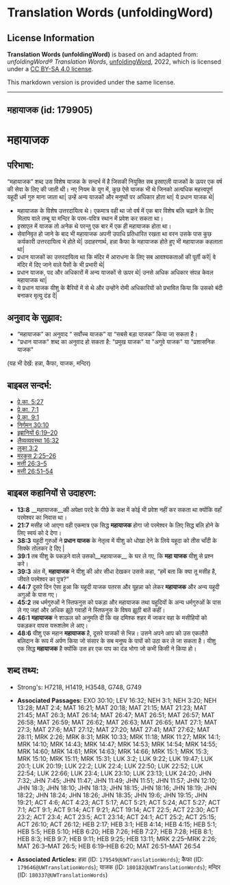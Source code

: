 # Translation Words (unfoldingWord)

## License Information

**Translation Words (unfoldingWord)** is based on and adapted from: _unfoldingWord® Translation Words_, [unfoldingWord](https://unfoldingword.org/utw), 2022, which is licensed under a [CC BY-SA 4.0 license](https://creativecommons.org/licenses/by-sa/4.0/legalcode.en).

This markdown version is provided under the same license.



--------------------------------

## महायाजक (id: 179905)

महायाजक
=======

परिभाषा:
--------

“महायाजक” शब्द उस विशेष याजक के सन्दर्भ में है जिसकी नियुक्ति सब इस्राएली याजकों के ऊपर एक वर्ष की सेवा के लिए की जाती थी। नए नियम के युग में, कुछ ऐसे याजक भी थे जिनको अत्यधिक महत्त्वपूर्ण यहूदी धर्म गुरु माना जाता था\| उन्हें अन्य याजकों और मनुष्यों पर अधिकार होता था\| ये प्रधान याजक थे\|

* महायाजक के विशेष उत्तरदायित्व थे। एकमात्र वही था जो वर्ष में एक बार विशेष बलि चढ़ाने के लिए मिलाप वाले तम्बू या मन्दिर के परम\-पवित्र स्थान में प्रवेश कर सकता था।
* इस्राएल में याजक तो अनेक थे परन्तु एक बार में एक ही महायाजक होता था।
* सेवानिवृत हो जाने के बाद भी महायाजक अपनी उपाधि प्रतिधारित रखता था वरन उसके पास कुछ कर्यकारी उत्तरदायित्व भे होते थे\| उदाहरणार्थ, हन्ना कैफा के महायाजक होते हुए भी महायाजक कहलाता था\|
* प्रधान याजकों का उत्तरदायित्व था कि मंदिर में आराधना के लिए सब आवश्यकताओं की पूर्ती करें\| वे मंदिर में दिए जाने वाले पैसों के भी प्रभारी थे\|
* प्रधान याजक, पद और अधिकारों में अन्य याजकों से ऊपर थे\| उनसे अधिक अधिकार संपन्न केवल महायाजक था\|
* ये प्रधान याजक यीशु के बैरियों में से थे और उन्होंने रोमी अधिकारियों को प्रभावित किया कि उसको बंदी बनाकर मृत्यु दंड दें\|

अनुवाद के सुझाव:
----------------

* “महायाजक” का अनुवाद “ सर्वोच्च याजक” या “सबसे बड़ा याजक” किया जा सकता है।
* "प्रधान याजक" शब्द का अनुवाद हो सकता है: "प्रमुख याजक" या "अगुवे याजक" या "प्रशासनिक याजक"

(यह भी देखें: हन्ना, कैफा, याजक, मन्दिर)

बाइबल सन्दर्भ:
--------------

* [प्रे.का. 5:27](https://ref.ly/Acts5:27)
* [प्रे.का. 7:1](https://ref.ly/Acts7:1)
* [प्रे.का. 9:1](https://ref.ly/Acts9:1)
* [निर्गमन 30:10](https://ref.ly/Exod30:10)
* [इब्रानियों 6:19–20](https://ref.ly/Heb6:19-Heb6:20)
* [लैव्यव्यवस्था 16:32](https://ref.ly/Lev16:32)
* [लूका 3:2](https://ref.ly/Luke3:2)
* [मरकुस 2:25–26](https://ref.ly/Mark2:25-Mark2:26)
* [मत्ती 26:3–5](https://ref.ly/Matt26:3-Matt26:5)
* [मत्ती 26:51–54](https://ref.ly/Matt26:51-Matt26:54)

बाइबल कहानियों से उदाहरण:
-------------------------

* **13:8** \_\_महायाजक\_\_की अपेक्षा परदे के पीछे के कक्ष में कोई भी प्रवेश नहीं कर सकता था क्योंकि वहाँ परमेश्वर का निवास था।
* **21:7** मसीह जो आएगा वही एकमात्र एक सिद्ध **महायाजक** होगा जो परमेश्वर के लिए सिद्ध बलि होने के लिए स्वयं को दे देगा।
* **38:3** यहूदी गुरुओं ने **प्रधान याजक** के नेतृत्व में यीशु को धोखा देने के लिये यहूदा को तीस चाँदी के सिक्के तोलकर दे दिए \|
* **39:1** तब यीशु के पकड़ने वाले उसको\_\_महायाजक\_\_ के घर ले गए, कि **महा याजक** यीशु से प्रश्न करे।
* **39:3** अंत में, **महायाजक** ने यीशु की ओर सीधा देखकर उससे कहा, “हमें बता कि क्या तू मसीह है, जीवते परमेश्वर का पुत्र?”
* **44:7** दूसरे दिन ऐसा हुआ कि यहूदी याजक पतरस और यूहन्ना को लेकर **महायाजक** और अन्य यहूदी अगुओं के पास गए।
* **45:2** तब धर्मगुरुओं ने स्तिफनुस को पकड़ा और महायाजक तथा यहूदियों के अन्य धर्मगुरुओं के पास ले गए जहां और अधिक झूठे गवाहों ने स्तिफनुस के विषय झूठी बातें कहीं।
* **46:1** **महायाजक** ने शाऊल को अनुमति दी कि वह दमिश्क शहर में जाकर वहा के मसीहियों को पकड़कर वापस यरूशलेम ले आए।
* **48:6** यीशु एक महान **महायाजक** है, दूसरे याजकों से भिन्न। उसने अपने आप को उस एकलौते बलिदान के रूप में अर्पण किया जो संसार के सब मनुष्य के पापों को उठा कर ले जा सकता है। यीशु एक सिद्ध **महायाजक** है क्योंकि उस हर एक पाप का दंड भोगा जो कभी किसी ने किया हो।

शब्द तथ्य:
----------

* Strong's: H7218, H1419, H3548, G748, G749

* **Associated Passages:** EXO 30:10; LEV 16:32; NEH 3:1; NEH 3:20; NEH 13:28; MAT 2:4; MAT 16:21; MAT 20:18; MAT 21:15; MAT 21:23; MAT 21:45; MAT 26:3; MAT 26:14; MAT 26:47; MAT 26:51; MAT 26:57; MAT 26:58; MAT 26:59; MAT 26:62; MAT 26:63; MAT 26:65; MAT 27:1; MAT 27:3; MAT 27:6; MAT 27:12; MAT 27:20; MAT 27:41; MAT 27:62; MAT 28:11; MRK 2:26; MRK 8:31; MRK 10:33; MRK 11:18; MRK 11:27; MRK 14:1; MRK 14:10; MRK 14:43; MRK 14:47; MRK 14:53; MRK 14:54; MRK 14:55; MRK 14:60; MRK 14:61; MRK 14:63; MRK 14:66; MRK 15:1; MRK 15:3; MRK 15:10; MRK 15:11; MRK 15:31; LUK 3:2; LUK 9:22; LUK 19:47; LUK 20:1; LUK 20:19; LUK 22:2; LUK 22:4; LUK 22:50; LUK 22:52; LUK 22:54; LUK 22:66; LUK 23:4; LUK 23:10; LUK 23:13; LUK 24:20; JHN 7:32; JHN 7:45; JHN 11:47; JHN 11:49; JHN 11:51; JHN 11:57; JHN 12:10; JHN 18:3; JHN 18:10; JHN 18:13; JHN 18:15; JHN 18:16; JHN 18:19; JHN 18:22; JHN 18:24; JHN 18:26; JHN 18:35; JHN 19:6; JHN 19:15; JHN 19:21; ACT 4:6; ACT 4:23; ACT 5:17; ACT 5:21; ACT 5:24; ACT 5:27; ACT 7:1; ACT 9:1; ACT 9:14; ACT 9:21; ACT 19:14; ACT 22:5; ACT 22:30; ACT 23:2; ACT 23:4; ACT 23:5; ACT 23:14; ACT 24:1; ACT 25:2; ACT 25:15; ACT 26:10; ACT 26:12; HEB 2:17; HEB 3:1; HEB 4:14; HEB 4:15; HEB 5:1; HEB 5:5; HEB 5:10; HEB 6:20; HEB 7:26; HEB 7:27; HEB 7:28; HEB 8:1; HEB 8:3; HEB 9:7; HEB 9:11; HEB 9:25; HEB 13:11; MRK 2:25–MRK 2:26; MAT 26:3–MAT 26:5; HEB 6:19–HEB 6:20; MAT 26:51–MAT 26:54
* **Associated Articles:** हन्ना (ID: `179549@UWTranslationWords`); कैफा (ID: `179646@UWTranslationWords`); याजक (ID: `180182@UWTranslationWords`); मन्दिर (ID: `180337@UWTranslationWords`)

